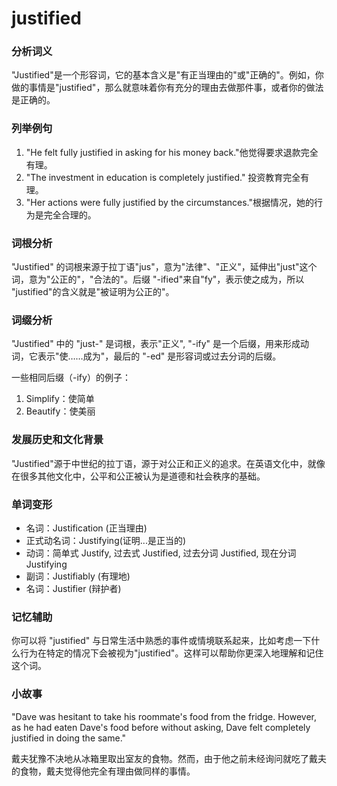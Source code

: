 # justified

### 分析词义

  

"Justified"是一个形容词，它的基本含义是"有正当理由的"或"正确的"。例如，你做的事情是"justified"，那么就意味着你有充分的理由去做那件事，或者你的做法是正确的。

  

### 列举例句

  

1.  "He felt fully justified in asking for his money back."他觉得要求退款完全有理。
2.  "The investment in education is completely justified." 投资教育完全有理。
3.  "Her actions were fully justified by the circumstances."根据情况，她的行为是完全合理的。

  

### 词根分析

  

"Justified" 的词根来源于拉丁语"jus"，意为"法律"、"正义"，延伸出"just"这个词，意为"公正的"，"合法的"。后缀 "-ified"来自"fy"，表示使之成为，所以 "justified"的含义就是"被证明为公正的"。

  

### 词缀分析

  

"Justified" 中的 "just-" 是词根，表示"正义", "-ify" 是一个后缀，用来形成动词，它表示"使……成为"，最后的 "-ed" 是形容词或过去分词的后缀。

  

一些相同后缀（-ify）的例子：

  

1.  Simplify：使简单
2.  Beautify：使美丽

  

### 发展历史和文化背景

  

"Justified"源于中世纪的拉丁语，源于对公正和正义的追求。在英语文化中，就像在很多其他文化中，公平和公正被认为是道德和社会秩序的基础。

  

### 单词变形

  

*   名词：Justification (正当理由)
*   正式动名词：Justifying(证明...是正当的)
*   动词：简单式 Justify, 过去式 Justified, 过去分词 Justified, 现在分词 Justifying
*   副词：Justifiably (有理地)
*   名词：Justifier (辩护者)

  

### 记忆辅助

  

你可以将 "justified" 与日常生活中熟悉的事件或情境联系起来，比如考虑一下什么行为在特定的情况下会被视为"justified"。这样可以帮助你更深入地理解和记住这个词。

  

### 小故事

  

"Dave was hesitant to take his roommate's food from the fridge. However, as he had eaten Dave's food before without asking, Dave felt completely justified in doing the same."

  

戴夫犹豫不决地从冰箱里取出室友的食物。然而，由于他之前未经询问就吃了戴夫的食物，戴夫觉得他完全有理由做同样的事情。
